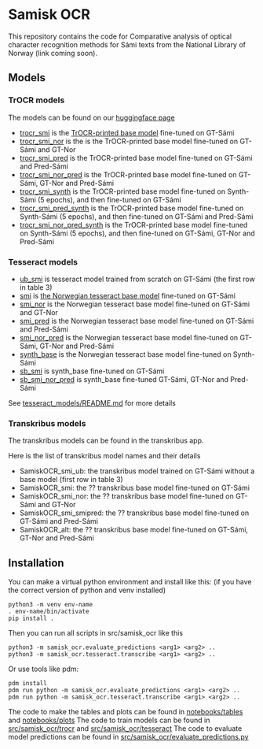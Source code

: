 # Samisk OCR
This repository contains the code for Comparative analysis of optical character recognition methods for Sámi texts from the National Library of Norway (link coming soon).

## Models

### TrOCR models
The models can be found on our [huggingface page](https://huggingface.co/Sprakbanken)

- [trocr_smi](https://huggingface.co/Sprakbanken/trocr_smi) is the [TrOCR-printed base model](https://huggingface.co/microsoft/trocr-base-printed) fine-tuned on GT-Sámi
- [trocr_smi_nor](https://huggingface.co/Sprakbanken/trocr_smi_nor) is the is the TrOCR-printed base model fine-tuned on GT-Sámi and GT-Nor
- [trocr_smi_pred](https://huggingface.co/Sprakbanken/trocr_smi_pred) is the TrOCR-printed base model fine-tuned on GT-Sámi and Pred-Sámi
- [trocr_smi_nor_pred](https://huggingface.co/Sprakbanken/trocr_smi_nor_pred) is the TrOCR-printed base model fine-tuned on GT-Sámi, GT-Nor and Pred-Sámi
- [trocr_smi_synth](https://huggingface.co/Sprakbanken/trocr_smi_synth) is the TrOCR-printed base model fine-tuned on Synth-Sámi (5 epochs), and then fine-tuned on GT-Sámi
- [trocr_smi_pred_synth](https://huggingface.co/Sprakbanken/trocr_smi_pred_synth) is the TrOCR-printed base model fine-tuned on Synth-Sámi (5 epochs), and then fine-tuned on GT-Sámi and Pred-Sámi
- [trocr_smi_nor_pred_synth](https://huggingface.co/Sprakbanken/trocr_smi_nor_pred_synth) is the TrOCR-printed base model fine-tuned on Synth-Sámi (5 epochs), and then fine-tuned on GT-Sámi, GT-Nor and Pred-Sámi


### Tesseract models
- [ub_smi](tesseract_models/ub_smi) is tesseract model trained from scratch on GT-Sámi (the first row in table 3)
- [smi](tesseract_models/smi) is [the Norwegian tesseract base model](https://github.com/tesseract-ocr/tessdata_best/blob/main/nor.traineddata) fine-tuned on GT-Sámi
- [smi_nor](tesseract_models/smi_nor) is the Norwegian tesseract base model fine-tuned on GT-Sámi and GT-Nor
- [smi_pred](tesseract_models/smi_pred) is the Norwegian tesseract base model fine-tuned on GT-Sámi and Pred-Sámi
- [smi_nor_pred](tesseract_models/smi_nor_pred) is the Norwegian tesseract base model fine-tuned on GT-Sámi, GT-Nor and Pred-Sámi
- [synth_base](tesseract_models/synth_base) is the Norwegian tesseract base model fine-tuned on Synth-Sámi
- [sb_smi](tesseract_models/sb_smi) is synth_base fine-tuned on GT-Sámi
- [sb_smi_nor_pred](tesseract_models/sb_smi_nor_pred) is synth_base fine-tuned GT-Sámi, GT-Nor and Pred-Sámi

See [tesseract_models/README.md](tesseract_models/README.md) for more details

### Transkribus models
The transkribus models can be found in the transkribus app.

Here is the list of transkribus model names and their details
- SamiskOCR_smi_ub: the transkribus model trained on GT-Sámi without a base model (first row in table 3)
- SamiskOCR_smi: the ?? transkribus base model fine-tuned on GT-Sámi
- SamiskOCR_smi_nor: the ?? transkribus base model fine-tuned on GT-Sámi and GT-Nor
- SamiskOCR_smi_smipred: the ?? transkribus base model fine-tuned on GT-Sámi and Pred-Sámi
- SamiskOCR_alt: the ?? transkribus base model fine-tuned on GT-Sámi, GT-Nor and Pred-Sámi



## Installation
You can make a virtual python environment and install like this:
(if you have the correct version of python and venv installed)
```
python3 -m venv env-name
. env-name/bin/activate
pip install .
```
Then you can run all scripts in src/samisk_ocr like this
```
python3 -m samisk_ocr.evaluate_predictions <arg1> <arg2> ..
python3 -m samisk_ocr.tesseract.transcribe <arg1> <arg2> ..
```

Or use tools like pdm:
```
pdm install
pdm run python -m samisk_ocr.evaluate_predictions <arg1> <arg2> ..
pdm run python -m samisk_ocr.tesseract.transcribe <arg1> <arg2> ..
```

The code to make the tables and plots can be found in [notebooks/tables](notebooks/tables) and [notebooks/plots](notebooks/plots)
The code to train models can be found in [src/samisk_ocr/trocr](src/samisk_ocr/trocr) and [src/samisk_ocr/tesseract](src/samisk_ocr/tesseract)
The code to evaluate model predictions can be found in [src/samisk_ocr/evaluate_predictions.py](src/samisk_ocr/evaluate_predictions.py)
